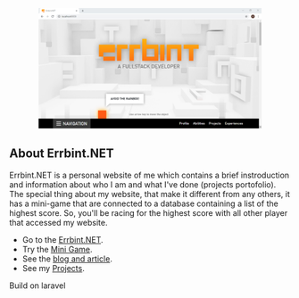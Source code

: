 <p align="center"><img src="public/img/interface.jpg" width="400"></p>



## About Errbint.NET

Errbint.NET is a personal website of me which contains a brief instroduction and information about who I am and what I've done (projects portofolio). The special thing about my website, that make it different from any others, it has a mini-game that are connected to a database containing a list of the highest score. So, you'll be racing for the highest score with all other player that accessed my website.

- Go to the [Errbint.NET](http://errbint.net/).
- Try the [Mini Game](http://errbint.net/).
- See the [blog and article](http://blog.errbint.net/).
- See my [Projects](http://errbint.net/projects/).

Build on laravel
